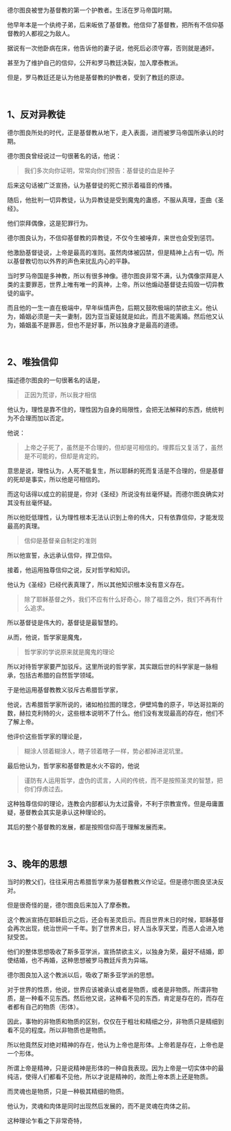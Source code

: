 <p>德尔图良被誉为基督教的第一个护教者。生活在罗马帝国时期。</p><p>他早年本是一个纨绔子弟，后来皈依了基督教。他信仰了基督教，把所有不信仰基督教的人都视之为敌人。</p><p>据说有一次他卧病在床，他告诉他的妻子说，他死后必须守寡，否则就是通奸。</p><p>甚至为了维护自己的信仰，公开和罗马教廷决裂，加入摩泰教派。</p><p>但是，罗马教廷还是认为他是基督教的护教者，受到了教廷的原谅。</p><p><br></p><h2>1、反对异教徒</h2><p>德尔图良所处的时代，正是基督教从地下，走入表面，进而被罗马帝国所承认的时期。</p><p>德尔图良曾经说过一句很著名的话，他说：</p><blockquote>我们多次向你证明，常常向你们预告：基督徒的血是种子</blockquote><p>后来这句话被广泛宣扬，认为基督徒的死亡预示着福音的传播。</p><p>随后，他批判一切异教徒，认为异教徒是受到魔鬼的蛊惑，不服从真理，歪曲《圣经》。</p><p>他们崇拜偶像，这是犯罪行为。</p><p>德尔图良认为，不信仰基督教的异教徒，不仅今生被唾弃，来世也会受到惩罚。</p><p>他激励基督徒说，上帝是最高的准则。虽然肉体被囚禁，但是精神上占有一切。所以基督教切勿以外界的声色来扰乱内心的平静。</p><p>当时罗马帝国是多神教，所以有很多神像。德尔图良非常不满，认为偶像崇拜是人类的主要罪恶，世界上唯有唯一的真神，上帝。所以他煽动基督徒去捣毁一切异教徒的庙宇。</p><p>而且他的一生一直在极端中，早年纵情声色，后期又鼓吹极端的禁欲主义。他认为，婚姻必须是一夫一妻制，因为亚当夏娃就是如此，而且不能离婚。然后他又认为，婚姻虽不是罪恶，但也不是好事，所以独身才是最高的道德。</p><p><br></p><h2>2、唯独信仰</h2><p>描述德尔图良的一句很著名的话是，</p><blockquote>正因为荒谬，所以我才相信</blockquote><p>他认为，理性是靠不住的，理性因为自身的局限性，会把无法解释的东西，统统判为不合理而加以否定。</p><p>他说：</p><blockquote>上帝之子死了，虽然是不合理的，但却是可相信的。埋葬后又复活了，虽然是不可能的，但却是肯定的。</blockquote><p>意思是说，理性认为，人死不能复生，所以耶稣的死而复活是不合理的，但是基督的死却是事实，所以他是可相信的。</p><p>而这句话得以成立的前提是，你对《圣经》所说没有丝毫怀疑。而德尔图良确实对其没有丝毫怀疑。</p><p>所以他贬低理性，认为理性根本无法认识到上帝的伟大，只有依靠信仰，才能发现最高的真理。</p><blockquote>信仰是基督亲自制定的准则</blockquote><p>所以他宣誓，永远承认信仰，捍卫信仰。</p><p>接着，他运用独尊信仰之说，反对哲学和知识。</p><p>他认为《圣经》已经代表真理了，所以其他知识根本没有意义存在。</p><blockquote>除了耶稣基督之外，我们不应有什么好奇心，除了福音之外，我们不再有什么追求。</blockquote><p>所以基督徒是伟大的，基督徒是最智慧的。</p><p>从而，他说，哲学家是魔鬼，</p><blockquote>哲学家的学说原来就是魔鬼的理论</blockquote><p>所以对待哲学家要严加驳斥。这里所说的哲学家，其实跟后世的科学家是一脉相承，包括古希腊的自然哲学领域。</p><p>于是他运用基督教教义驳斥古希腊哲学家，</p><p>他说，古希腊哲学家所说的，诸如柏拉图的理念，伊壁鸠鲁的原子，毕达哥拉斯的数，赫拉克利特的火，这些根本说明不了什么。他们没有发现最高的存在，他们不了解上帝。</p><p>他评价这些哲学家的理论是，</p><blockquote>糊涂人领着糊涂人，瞎子领着瞎子一样，势必都掉进泥坑里。</blockquote><p>最后他认为，哲学家和基督教是水火不容的，他说</p><blockquote>谨防有人运用哲学，虚伪的谎言，人间的传统，而不是按照圣灵的智慧，把你们俘虏过去。</blockquote><p>这种独尊信仰的理论，连教会内部都认为太过露骨，不利于宗教宣传。但是毋庸置疑，基督教会其实是承认这种理论的。</p><p>其后的整个基督教的发展，都是按照信仰高于理解发展而来。</p><p><br></p><h2>3、晚年的思想</h2><p>当时的教父们，往往采用古希腊哲学来为基督教教义作论证。但是德尔图良坚决反对。</p><p>但是很奇怪的是，德尔图良后来加入了摩泰教。</p><p>这个教派宣扬在耶稣启示之后，还会有圣灵启示。而且世界末日的时候，耶稣基督会再次出现，统治世间一千年。到了世界末日，好人当永享天堂，而恶人会进入地狱受苦。</p><p>他们的整体思想吸收了斯多亚学派，宣扬禁欲主义，以独身为荣，最好不结婚，即使结婚，也不再婚，这种思想被罗马教廷斥责为异端。</p><p>德尔图良加入这个教派以后，吸收了斯多亚学派的思想。</p><p>对于世界的性质，他说，世界应该被承认或者是物质，或者是非物质。所谓非物质，是一种看不见东西。然后他又说，这种看不见的东西，肯定是存在的，而存在者都有自己的物质（形体）。</p><p>因此，事物的非物质和物质的区别，仅仅在于粗壮和精细之分，非物质只是精细到看不见的程度。所以非物质也是物质。</p><p>所以他竟然反对绝对精神的存在，他认为上帝也是形体。上帝若是存在，上帝也是一个形体。</p><p>所谓上帝是精神，只是说精神是形体的一种自我表现。因为上帝是一切实体中的最纯洁，使得人们都看不见他，所以才说是精神的，故而上帝本质上还是物质。</p><p>而灵魂也是物质，只是一种极其精细的物质。</p><p>他认为，灵魂和肉体是同时出现然后发展的，而不是灵魂在肉体之前。</p><p>这种理论乍看之下非常奇特，</p>